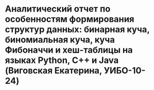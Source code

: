 # Аналитический отчет по особенностям формирования структур данных: бинарная куча, биномиальная куча, куча Фибоначчи и хеш-таблицы на языках Python, C++ и Java (Виговская Екатерина, УИБО-10-24)
